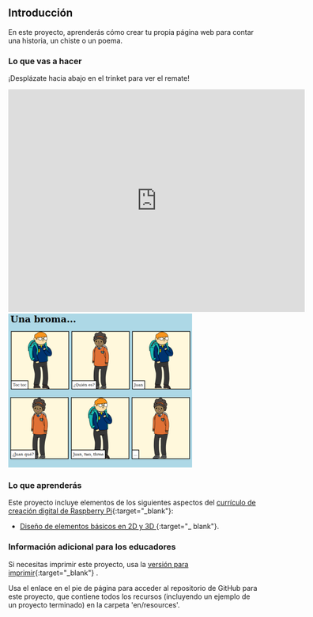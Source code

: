## Introducción

En este proyecto, aprenderás cómo crear tu propia página web para contar una historia, un chiste o un poema.

### Lo que vas a hacer

¡Desplázate hacia abajo en el trinket para ver el remate!

<div class="trinket">
  <iframe src="https://trinket.io/embed/html/c8afdef912?outputOnly=true&start=result" width="600" height="450" frameborder="0" marginwidth="0" marginheight="0" allowfullscreen>
  </iframe>
  <img src="images/story-final.png">
</div>

### Lo que aprenderás

Este proyecto incluye elementos de los siguientes aspectos del [currículo de creación digital de Raspberry Pi](http://rpf.io/curriculum){:target="_blank"}:

+ [Diseño de elementos básicos en 2D y 3D ](https://www.raspberrypi.org/curriculum/design/creator) {:target="_ blank"}.

### Información adicional para los educadores

Si necesitas imprimir este proyecto, usa la [versión para imprimir](https://projects.raspberrypi.org/en/projects/tell-a-story/print){:target="_blank"} .

Usa el enlace en el pie de página para acceder al repositorio de GitHub para este proyecto, que contiene todos los recursos (incluyendo un ejemplo de un proyecto terminado) en la carpeta 'en/resources'.